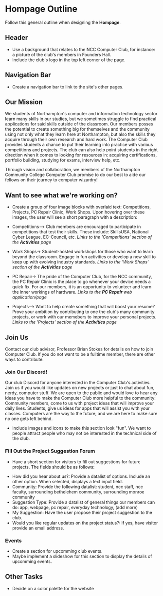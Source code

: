 # Hompage Outline
Follow this general outline when designing the **Hompage**. 

## Header

* Use a background that relates to the NCC Computer Club, for instance: a picture of the club's members in Founders Hall. 
* Include the club's logo in the top left corner of the page.

## Navigation Bar
* Create a navigation bar to link to the site's other pages.

## Our Mission  

We students of Northampton's computer and information technology sector learn many skills in our studies, but we sometimes struggle to find practical applications for said skills outside of the classroom. Our members posses the potential to create something big for themselves and the community using not only what they learn here at Northampton, but also the skills they acquire through their own research and hard work. The Computer Club provides students a chance to put their learning into practice with various competitions and projects. The club can also help point students in the right direction when it comes to looking for resources in: acquiring certifications, portfolio building, studying for exams, interview help, etc.  

Through vision and collaboration, we members of the Northampton Community College Computer Club promise to do our best to aide our fellows on their journey to computer wizardry!

## Want to see what we're working on?

* Create a group of four image blocks with overlaid text: Competitions, Projects, PC Repair Clinic, Work Shops. Upon hovering over these images, the user will see a short paragraph with a description:

- Competitions–> Club members are encouraged to participate in competitions that test their skills. These include: SkillsUSA, National Cyber League, EC-Council, etc. 
  *Links to the 'Competitions' section of the **Activities** page* 

- Work Shops-> Student-hosted workshops for those who want to learn beyond the classroom. Engage in fun activities or develop a new skill to keep up with evolving industry standards.
  *Links to the 'Work Shops' section of the **Activities** page*  

- PC Repair-> The pride of the Computer Club, for the NCC community, the PC Repair Clinic is the place to go whenever your device needs a quick fix. For our members, it is an opportunity to volunteer and learn the inner workings of hardware.
  *Links to the **PC Repair** web application/page*  

- Projects–> Want to help create something that will boost your resume? Prove your ambition by contributing to one the club's many community projects, or work with our memebers to improve your personal projects.
  *Links to the 'Projects' section of the **Activities** page*  

## Join Us <!-- This will be a longer section detailing how to join the club. -->
Contact our club advisor, Professor Brian Stokes for details on how to join Computer Club. If you do not want to be a fulltime member, there are other ways to contribute.

### Join Our Discord!
Our club Discord for anyone interested in the Computer Club's activities. Join us if you would like updates on new projects or just to chat about fun, nerdy, computer stuff. We are open to the public and would love to hear any ideas you have to make the Computer Club more helpful to the community: Community members, come to us with project ideas that will improve your daily lives. Students, give us ideas for apps that will assist you with your classes. Computers are the way to the future, and we are here to make sure no one gets left behind.

* Include images and icons to make this section look "fun". We want to people attract people who may not be interested in the technical side of the club.

### Fill Out the Project Suggestion Forum
* Have a short section for visitors to fill out suggestions for future projects. The fields should be as follows:

- How did you hear about us?: Provide a datalist of options. Include an other option. When selected, displays a text input field.
- Community: Provide the following datalist: student, ncc staff, ncc faculty, surrounding bethelehem community, surrounding monroe community
- Suggestion Type: Provide a datalist of general things our members can do: app, webpage, pc repair, everyday technology, (add more)
- My Suggestion: Have the user propose their project suggestion to the club.
- Would you like regular updates on the project status?: If yes, have visitor provide an email address.

### Events
* Create a section for upcomming club events. 
* Maybe implement a slideshow for this section to display the details of upcomming events. 

## Other Tasks <!-- Non-element tasks -->
* Decide on a color palette for the website